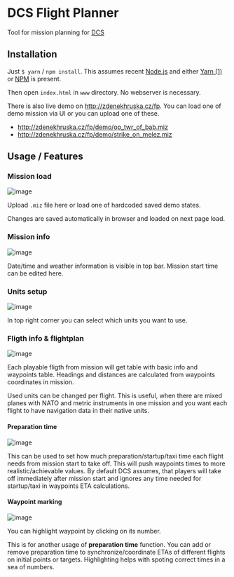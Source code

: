 # DCS Flight Planner

Tool for mission planning for [DCS](https://www.digitalcombatsimulator.com/en/)

## Installation
Just `$ yarn`  / `npm install`.
This assumes recent [Node.js](https://nodejs.org/en) and either [Yarn (1)](https://yarnpkg.com/) or [NPM](https://www.npmjs.com/) is present.

Then open `index.html` in `www` directory. No webserver is necessary.

There is also live demo on http://zdenekhruska.cz/fp. You can load one of demo mission via UI or you can upload one of these.
- http://zdenekhruska.cz/fp/demo/op_twr_of_bab.miz
- http://zdenekhruska.cz/fp/demo/strike_on_melez.miz

## Usage / Features

### Mission load
![image](https://github.com/zdhr/fp/assets/2974124/2a24ecc5-a4f3-44cb-8e36-d5c3abcdf1ac)

Upload `.miz` file here or load one of hardcoded saved demo states.

Changes are saved automatically in browser and loaded on next page load.

### Mission info
![image](https://github.com/zdhr/fp/assets/2974124/9641673b-bedf-4894-98d5-a81b1746a295)

Date/time and weather information is visible in top bar. Mission start time can be edited here.

### Units setup
![image](https://github.com/zdhr/fp/assets/2974124/4ef0f690-58f9-48b9-a6a6-8fd27e562fa1)

In top right corner you can select which units you want to use.

### Fligth info & flightplan
![image](https://github.com/zdhr/fp/assets/2974124/22ba811a-09da-447e-9c6e-b1615152162d)

Each playable fligth from mission will get table with basic info and waypoints table.
Headings and distances are calculated from waypoints coordinates in mission.

Used units can be changed per flight. This is useful, when there are mixed planes with NATO and metric
instruments in one mission and you want each flight to have navigation data in their native units.

#### Preparation time
![image](https://github.com/zdhr/fp/assets/2974124/1ccd51a0-6af3-44b0-a5fb-446499e6e172)

This can be used to set how much preparation/startup/taxi time each flight needs from mission start to take off.
This will push waypoints times to more realistic/achievable values. By default DCS assumes, that players will
take off immediately after mission start and ignores any time needed for startup/taxi in waypoints ETA calculations.


#### Waypoint marking
![image](https://github.com/zdhr/fp/assets/2974124/ffd830db-17b3-4eb6-a077-2e3df6917eaf)

You can highlight waypoint by clicking on its number.

This is for another usage of __preparation time__ function. You can add or remove preparation time to synchronize/coordinate
ETAs of different flights on initial points or targets. Highlighting helps with spoting correct times in a sea of numbers.
